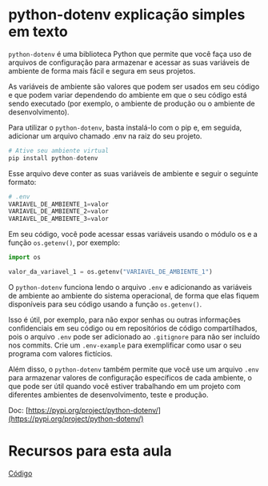 # python-dotenv explicação simples em texto

`python-dotenv` é uma biblioteca Python que permite que você faça uso de arquivos de configuração para armazenar e acessar as suas variáveis de ambiente de forma mais fácil e segura em seus projetos.

As variáveis de ambiente são valores que podem ser usados em seu código e que podem variar dependendo do ambiente em que o seu código está sendo executado (por exemplo, o ambiente de produção ou o ambiente de desenvolvimento).

Para utilizar o `python-dotenv`, basta instalá-lo com o pip e, em seguida, adicionar um arquivo chamado .env na raiz do seu projeto.

```python
# Ative seu ambiente virtual
pip install python-dotenv
```

Esse arquivo deve conter as suas variáveis de ambiente e seguir o seguinte formato:

```python
# .env
VARIAVEL_DE_AMBIENTE_1=valor
VARIAVEL_DE_AMBIENTE_2=valor
VARIAVEL_DE_AMBIENTE_3=valor
```

Em seu código, você pode acessar essas variáveis usando o módulo os e a função `os.getenv()`, por exemplo:

```python
import os

valor_da_variavel_1 = os.getenv("VARIAVEL_DE_AMBIENTE_1")
```

O `python-dotenv` funciona lendo o arquivo `.env` e adicionando as variáveis de ambiente ao ambiente do sistema operacional, de forma que elas fiquem disponíveis para seu código usando a função `os.getenv()`.

Isso é útil, por exemplo, para não expor senhas ou outras informações confidenciais em seu código ou em repositórios de código compartilhados, pois o arquivo `.env` pode ser adicionado ao `.gitignore` para não ser incluído nos commits. Crie um `.env-example` para exemplificar como usar o seu programa com valores fictícios.

Além disso, o `python-dotenv` também permite que você use um arquivo `.env` para armazenar valores de configuração específicos de cada ambiente, o que pode ser útil quando você estiver trabalhando em um projeto com diferentes ambientes de desenvolvimento, teste e produção.

Doc: [https://pypi.org/project/python-dotenv/](https://pypi.org/project/python-dotenv/)


# Recursos para esta aula

[Código](https://github.com/luizomf/cursopython2023/commit/12c91d26809e6b19fed9d52585050d646e523e50)